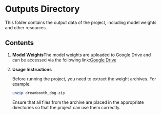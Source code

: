 # Outputs Directory

This folder contains the output data of the project, including model weights and other resources.

## Contents

1. **Model Weights**The model weights are uploaded to Google Drive and can be accessed via the following link:[Google Drive](https://drive.google.com/drive/folders/1pgj_RtnGsEbF_DjDJiEAO_S1t6sAYvth?usp=sharing)
2. **Usage Instructions**

   Before running the project, you need to extract the weight archives. For example:

   ```bash
   unzip dreambooth_dog.zip
   ```

   Ensure that all files from the archive are placed in the appropriate directories so that the project can use them correctly.
